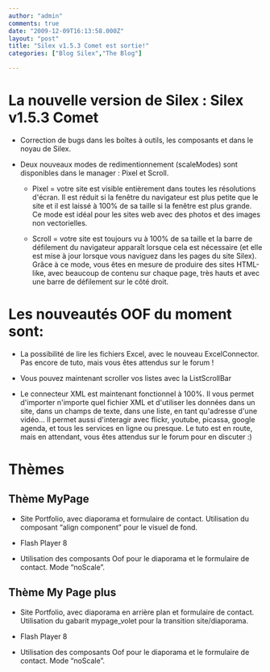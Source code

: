 ```yaml
---
author: "admin"
comments: true
date: "2009-12-09T16:13:58.000Z"
layout: "post"
title: "Silex v1.5.3 Comet est sortie!"
categories: ["Blog Silex","The Blog"]

---
```

# La nouvelle version de Silex : Silex v1.5.3 Comet






  * Correction de bugs dans les boîtes à outils, les composants et dans le noyau de Silex.


  * Deux nouveaux modes de redimentionnement (scaleModes) sont disponibles dans le manager : Pixel et Scroll.


    * Pixel = votre site est visible entièrement dans toutes les résolutions d'écran. Il est réduit si la fenêtre du navigateur est plus petite que le site et il est laissé à 100% de sa taille si la fenêtre est plus grande. Ce mode est idéal pour les sites web avec des photos et des images non vectorielles.


    * Scroll = votre site est toujours vu à 100% de sa taille et la barre de défilement du navigateur apparaît lorsque cela est nécessaire (et elle est mise à jour lorsque vous naviguez dans les pages du site Silex). Grâce à ce mode, vous êtes en mesure de produire des sites HTML-like, avec beaucoup de contenu sur chaque page, très hauts et avec une barre de défilement sur le côté droit.







# Les nouveautés OOF du moment sont:






  * La possibilité de lire les fichiers Excel, avec le nouveau ExcelConnector. Pas encore de tuto, mais vous êtes attendus sur le forum !


  * Vous pouvez maintenant scroller vos listes avec la ListScrollBar


  * Le connecteur XML est maintenant fonctionnel à 100%. Il vous permet d'importer n'importe quel fichier XML et d'utiliser les données dans un site, dans un champs de texte, dans une liste, en tant qu'adresse d'une vidéo... Il permet aussi d'interagir avec flickr, youtube, picassa, google agenda, et tous les services en ligne ou presque. Le tuto est en route, mais en attendant, vous êtes attendus sur le forum pour en discuter :)




# Thèmes




## Thème MyPage






  * Site Portfolio, avec diaporama et formulaire de contact. Utilisation du composant “align component” pour le visuel de fond.


  * Flash Player 8


  * Utilisation des composants Oof pour le diaporama et le formulaire de contact. Mode “noScale”.




## Thème My Page plus






  * Site Portfolio, avec diaporama en arrière plan et formulaire de contact. Utilisation du gabarit mypage_volet pour la transition site/diaporama.


  * Flash Player 8


  * Utilisation des composants Oof pour le diaporama et le formulaire de contact. Mode “noScale”.




